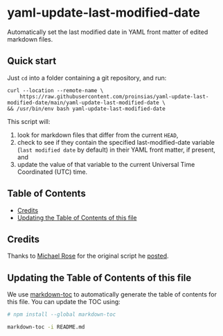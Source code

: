 # yaml-update-last-modified-date

Automatically set the last modified date in YAML front matter of edited markdown files.

## Quick start

Just `cd` into a folder containing a git repository, and run:

```shell
curl --location --remote-name \
    https://raw.githubusercontent.com/proinsias/yaml-update-last-modified-date/main/yaml-update-last-modified-date \
&& /usr/bin/env bash yaml-update-last-modified-date
```

This script will:

1. look for markdown files that differ from the current `HEAD`,
2. check to see if they contain the specified last-modified-date variable (`last modified date` by default)
   in their YAML front matter, if present, and
3. update the value of that variable to the current Universal Time Coordinated (UTC) time.

## Table of Contents

<!-- toc -->

- [Credits](#credits)
- [Updating the Table of Contents of this file](#updating-the-table-of-contents-of-this-file)

<!-- tocstop -->

## Credits

Thanks to [Michael Rose](https://github.com/mmistakes) for the original script he
[posted](https://mademistakes.com/notes/adding-last-modified-timestamps-with-git/).

## Updating the Table of Contents of this file

We use [markdown-toc](https://github.com/jonschlinkert/markdown-toc)
to automatically generate the table of contents for this file. You can
update the TOC using:

```bash
# npm install --global markdown-toc

markdown-toc -i README.md
```
